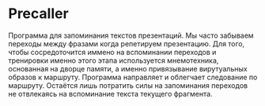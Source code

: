 # Precaller
Программа для запоминания текстов презентаций. Мы часто забываем переходы между фразами когда репетируем презентацию. Для того, чтобы сосредоточится иммено на вспоминании переходов и тренировки именно этого этапа используется мнемотехника, основанная на дворце памяти, а именно привязывание вирутуальных образов к маршруту. Программа направляет и облегчает следование по маршруту. Остаётся лишь потратить силы на запоминания переходов не отвлекаясь на вспоминание текста текущего фрагмента.

